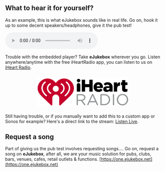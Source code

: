 ## What to hear it for yourself?

As an example, this is what eJukebox sounds like in real life. Go on, hook it up to some decent speakers/headphones, give it the pub test! 

<!--Simplest syntax-->
<audio src="http://listen.ejukebox.net/one" type="audio/mpeg" controls>
  I'm sorry. You're browser doesn't support HTML5 <code>audio</code>.
</audio>

Trouble with the embedded player? Take **eJukebox** wherever you go. Listen anywhere/anytime with the free iHeartRadio app, you can listen to us on [iHeart Radio](https://www.iheart.com/live/ejukebox-9243).

<p align="center"><a href="https://www.iheart.com/live/ejukebox-9243">
<img style="vertical-align:middle;margin:10px 0px 10px 0px" width="300" src="blobs/iHeartRadio_logo.png">
</a></p>

Still having trouble, or if you manually want to add this to a custom app or Sonos for example? Here's a direct link to the stream: [Listen Live](http://listen.ejukebox.net/one).

## Request a song

Part of giving us the pub test involves requesting songs.... Go on, request a song on **eJukebox**, after all, we are your music solution for pubs, clubs, bars, venues, cafes, retail outlets & functions. [https://one.ejukebox.net](https://one.ejukebox.net)